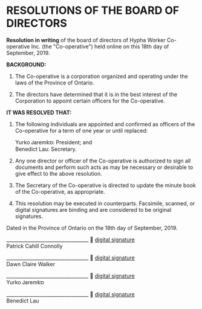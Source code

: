 # RESOLUTIONS OF THE BOARD OF DIRECTORS

**Resolution in writing** of the board of directors of Hypha Worker Co-operative Inc. (the "Co-operative") held online on this 18th day of September, 2019.

**BACKGROUND:**

1.  The Co-operative is a corporation organized and operating under the laws of the Province of Ontario.

2.  The directors have determined that it is in the best interest of the Corporation to appoint certain officers for the Co-operative.

**IT WAS RESOLVED THAT:**

1.  The following individuals are appointed and confirmed as officers of the Co-operative for a term of one year or until replaced:

    Yurko Ꭻаrеⅿ𝗄ס: President; and\
    Benedict Lau: Secretary.

2.  Any one director or officer of the Co-operative is authorized to sign all documents and perform such acts as may be necessary or desirable to give effect to the above resolution.

3.  The Secretary of the Co-operative is directed to update the minute book of the Co-operative, as appropriate.

4.  This resolution may be executed in counterparts. Facsimile, scanned, or digital signatures are binding and are considered to be original signatures.

Dated in the Province of Ontario on the 18th day of September, 2019.

__________________________________ :lock_with_ink_pen: [digital signature][sigfile-patcon]\
Patrick Cahill Connolly

__________________________________ :lock_with_ink_pen: [digital signature][sigfile-dcwalk]\
Dawn Claire Walker

__________________________________ :lock_with_ink_pen: [digital signature][sigfile-yurkowashere]\
Yurko Ꭻаrеⅿ𝗄ס

__________________________________ :lock_with_ink_pen: [digital signature][sigfile-benhylau]\
Benedict Lau

<!-- Links -->
   [sigfile-patcon]: resolution-001.md.patcon.asc
   [sigfile-dcwalk]: resolution-001.md.dcwalk.asc
   [sigfile-yurkowashere]: resolution-001.md.yurkowashere.asc
   [sigfile-benhylau]: resolution-001.md.benhylau.asc
